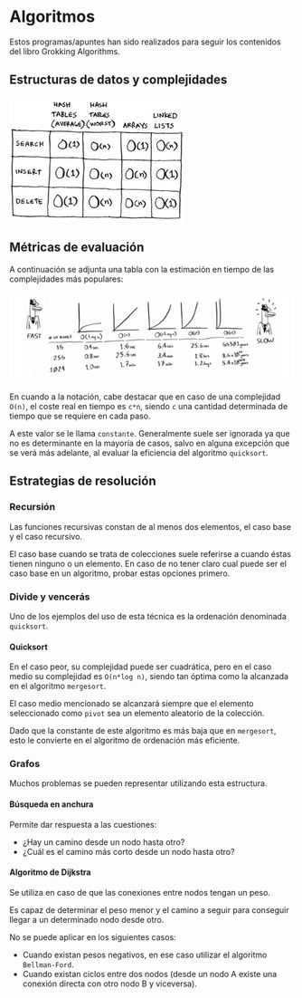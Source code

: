 # Algoritmos

Estos programas/apuntes han sido realizados para seguir los contenidos del libro Grokking Algorithms.

## Estructuras de datos y complejidades

![data structures](./doc/data_structures.jpg)

## Métricas de evaluación

A continuación se adjunta una tabla con la estimación en tiempo de las complejidades más populares:

![big o notation](./doc/big_o_notation.png)

En cuando a la notación, cabe destacar que en caso de una complejidad ` O(n)`, el coste real en tiempo es `c*n`, siendo
`c` una cantidad determinada de tiempo que se requiere en cada paso.

A este valor se le llama `constante`. Generalmente suele ser ignorada ya que no es determinante en la mayoría de casos,
salvo en alguna excepción que se verá más adelante, al evaluar la eficiencia del algoritmo `quicksort`. 

## Estrategias de resolución

### Recursión

Las funciones recursivas constan de al menos dos elementos, el caso base y el caso recursivo.

El caso base cuando se trata de colecciones suele referirse a cuando éstas tienen ninguno o un elemento. En caso de no tener claro cual puede ser el caso base en un algoritmo, probar estas opciones primero.

### Divide y vencerás

Uno de los ejemplos del uso de esta técnica es la ordenación denominada `quicksort`.

#### Quicksort

En el caso peor, su complejidad puede ser cuadrática, pero en el caso medio su complejidad es `O(n*log n)`, siendo tan
óptima como la alcanzada en el algoritmo `mergesort`.

El caso medio mencionado se alcanzará siempre que el elemento seleccionado como `pivot` sea un elemento aleatorio de la
colección.

Dado que la constante de este algoritmo es más baja que en `mergesort`, esto le convierte en el algoritmo de ordenación
más eficiente.

### Grafos

Muchos problemas se pueden representar utilizando esta estructura.

#### Búsqueda en anchura

Permite dar respuesta a las cuestiones:

- ¿Hay un camino desde un nodo hasta otro?
- ¿Cuál es el camino más corto desde un nodo hasta otro?

#### Algoritmo de Dijkstra

Se utiliza en caso de que las conexiones entre nodos tengan un peso.

Es capaz de determinar el peso menor y el camino a seguir para conseguir llegar a un determinado nodo desde otro.

No se puede aplicar en los siguientes casos:

- Cuando existan pesos negativos, en ese caso utilizar el algoritmo `Bellman-Ford`.
- Cuando existan ciclos entre dos nodos (desde un nodo A existe una conexión directa con otro nodo B y viceversa).